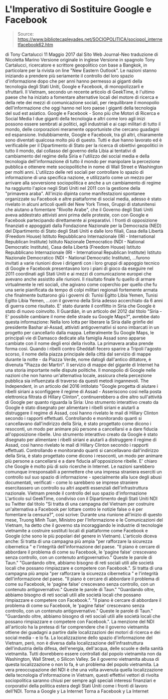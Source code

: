 # L'Imperativo di Sostituire Google e Facebook

> Source: https://www.bibliotecapleyades.net/SOCIOPOLITICA/sociopol_internetfacebook62.htm

di Tony Cartalucci
11 Maggio 2017
dal Sito Web Journal-Neo
traduzione di Nicoletta Marino
Versione originale in inglese
Versione in spagnolo
Tony Cartalucci, ricercatore e scrittore geopolitico con base a Bangkok, in particolare per la rivista on line
"New Eastern Outlook".
Le nazioni stanno iniziando a prendere più seriamente il controllo del loro spazio d'informazione dopo che per anni hanno permesso ai giganti della tecnologia degli Stati Uniti, Google e Facebook, di monopolizzarli e sfruttarli.
Il Vietnam, secondo un recente articolo di GeekTime, è l'ultimo paese che ha iniziato a fomentare alternative locali del motore di ricerca e della rete dei mezzi di comunicazione sociali, per riequilibrare il monopolio dell'informazione che oggi hanno nel loro paese i giganti della tecnologia del sud est asiatico.
Google e Facebook - Sono più che Motori di Ricerca e Social Media
I due giganti della tecnologia e altri come loro agli inizi possono essere sembrati ai politici, agli industriali e ai capi militari di tutto il mondo, delle corporazioni meramente opportuniste che cercano guadagni ed espansione.
Indubbiamente, Google e Facebook, tra gli altri, chiaramente sono diventati qualcosa molto più di questo.
Tutti e due hanno lavorato ed è verificabile per il Dipartimento di Stato per la ricerca di obiettivi geopolitici in tutto il mondo, dal collasso del governo della Libia ai tentativi di cambiamento del regime della Siria e l'utilizzo dei social media e della tecnologia dell'informazione di tutto il mondo per manipolare la percezione pubblica e ottenere mete sociopolitiche in nome di Wall Street e Washington per molti anni.
L'utilizzo delle reti sociali per controllare lo spazio di informazione di una specifica nazione, e utilizzarlo come un mezzo per arrivare alla sovversione sociopolitica e anche a un cambiamento di regime ha raggiunto l'apice negli Stati Uniti nel 2011 con la gestione della "primavera araba".
All'inizio dipinta come manifestazioni spontanee organizzate su Facebook e altre piattaforme di social media, adesso è stato rivelato in alcuni articoli quelli del New York Times, Gruppi di statunitensi che aiutano a fomentare "Rivolte Arabe", che il Governo degli Stati Uniti aveva addestrato attivisti anni prima delle proteste, con con Google e Facebook partecipando direttamente ai preparativi.
I fronti di opposizione finanziati e appoggiati dalla Fondazione Nazionale per la Democrazia (NED) del Dipartimento di Stato degli Stati Uniti e dalle loro filiali,
Casa della Libertà (Freedom House) Istituto Repubblicano Internazionale (IRI - International Republican Institute) Istituto Nazionale Democratico (NDI - National Democratic Institute),
Casa della Libertà (Freedom House)
Istituto Repubblicano Internazionale (IRI - International Republican Institute)
Istituto Nazionale Democratico (NDI - National Democratic Institute),
...furono invitati a varie riunioni dove i dirigenti con i loro gruppi di appoggio tecnico di Google e Facebook presentavano loro i piani di gioco da eseguire nel 2011 coordinati agli Stati Uniti e ai mezzi di comunicazione europei che avevano anche assistito alle riunioni.
Il risultato finale fu quello di armare virtualmente le reti sociali, che agivano come coperchio per quello che fu una serie pianificata da tempo di colpi militari regionali fortemente armata che finalmente buttarono giù i governi di:
Tunisi Egitto Libia Yemen,
Tunisi
Egitto
Libia
Yemen,
...con il governo della Siria adesso accerchiato da 6 anni di guerra come risultato.
E' stato durante il conflitto in Siria che Google è stato di nuovo coinvolto.
Il Guardián, in un articolo del 2012 dal titolo "Siria - E' possibile cambiare il nome delle strade su Google Maps?", avrebbe dato questa informazione:
Nella loro lotta per liberare la Siria dalle grinfie del presidente Bashar al-Assad, attivisti antigovernativi si sono imbarcati in un progetto per cancellarlo dalla mappa. Letteralmente
Su Google Maps, le principali vie di Damasco dedicate alla famiglia Assad sono apparse cambiate con il nome degli eroi della rivolta. La primavera araba prende forma così.
Quando i ribelli contro Gheddafi fecero sparire a Tripoli l'agosto scorso, il nome della piazza principale della città dal servizio di mappe durante la notte - da Piazza Verde, nome datogli dall'antico dittatore, è divenuta "Piazza dei Martiri".
Il servizio di mappe del gigante di Internet ha una storia importante nelle dispute politiche.
Il monopolio di Google nelle nazioni che non hanno un'alternativa locale, assicura chela percezione pubblica sia influenzata di traverso da questi metodi ingannevoli.
The Independent, in un articolo del 2016 intitolato "Google progetta di aiutare i ribelli siriani a sconfiggere il regime di Assad - Asseriscono così nella posta elettronica filtrata di Hillary Clinton", continuerebbero a dire altro sull'attività di Google per quanto riguarda la Siria:
Uno strumento interattivo creato da Google è stato disegnato per alimentare i ribelli siriani e aiutarli a distruggere il regime di Assad, così hanno rivelato le mail di Hillary Clinton secondo i rapporti effettuati. Controllando e monitorando quanti si cancellavano dall'indirizzo della Siria, è stato progettato come dicono i resoconti, un modo per animare più persone a cancellarsi e a dare fiducia all'opposizione ribelle.
Uno strumento interattivo creato da Google è stato disegnato per alimentare i ribelli siriani e aiutarli a distruggere il regime di Assad, così hanno rivelato le mail di Hillary Clinton secondo i rapporti effettuati.
Controllando e monitorando quanti si cancellavano dall'indirizzo della Siria, è stato progettato come dicono i resoconti, un modo per animare più persone a cancellarsi e a dare fiducia all'opposizione ribelle.
E' chiaro che Google è molto più di solo ricerche in Internet.
Le nazioni sarebbero comunque irresponsabili a permettere che una impresa straniera eserciti un controllo sul suo spazio di informazione - specialmente alla luce degli abusi documentati, verificati - come lo sarebbero se imprese straniere esercitassero un controllo su altri aspetti essenziali dell'infrastruttura nazionale.
Vietnam prende il controllo del suo spazio d'informazione
L'articolo sul GeekTime, condiviso con il Dipartimento degli Stati Uniti NDI su Twitter dal titolo "Si tratta di una campagna del Vietnam per costruire un'alternativa a Facebook per lottare contro le notizie false o è per fomentare la censura?", così scrive:
Durante una riunione all'inizio di questo mese, Truong Minh Tuan, Ministro per l'Informazione e le Comunicazioni del Vietnam, ha detto che il governo sta incoraggiando le industrie di tecnologie vietnamite a costruire sostituti locali di piattaforme come Facebook e Google (che sono le più popolari del genere in Vietnam).
L'articolo diceva anche:
Si tratta di una campagna più ampia "per rafforzare la sicurezza cibernetica " e l'integrità dell'informazione del paese. "Il piano è cercare di abbordare il problema di come su Facebook, le 'pagine false' crescevano senza controllo, con un contenuto antigovernativo." Queste le parole di Taun." "Guardando oltre, abbiamo bisogno di reti sociali utili alle società locali che possano rimpiazzare e competere con Facebook.".
Si tratta di una campagna più ampia "per rafforzare la sicurezza cibernetica " e l'integrità dell'informazione del paese.
"Il piano è cercare di abbordare il problema di come su Facebook, le 'pagine false' crescevano senza controllo, con un contenuto antigovernativo." Queste le parole di Taun." "Guardando oltre, abbiamo bisogno di reti sociali utili alle società locali che possano rimpiazzare e competere con Facebook.".
"Il piano è cercare di abbordare il problema di come su Facebook, le 'pagine false' crescevano senza controllo, con un contenuto antigovernativo." Queste le parole di Taun."
"Guardando oltre, abbiamo bisogno di reti sociali utili alle società locali che possano rimpiazzare e competere con Facebook.".
La menzione del NDI all'articolo ha la pretesa di far comprendere che il governo vietnamita ottiene dei guadagni a partire dalle localizzazioni dei motori di ricerca e dei social media - e lo fa.
La localizzazione dello spazio d'informazione del Vietnam, però, non è diversa dalla localizzazione dell'infrastruttura dell'industria della difesa, dell'energia, dell'acqua, delle scuole e della sanità vietnamita.
Tutti dovrebbero essere controllati dal popolo vietnamita non da Washington, Wall Street, o Silicon Valley. Se il governo vietnamita abusa di questa localizzazione o non lo fa, è un problema del popolo vietnamita.
La vera preoccupazione del NDI è che una volta avvenuta quella localizzazione della tecnologia d'informazione in Vietnam, questi effettivi vettori di rivolta sociopolitica saranno chiusi per sempre agli speciali interessi finanziari e corporativi della politica estera degli Stati Uniti come i fronti di lavoro dell'NDI.
Torna a Google y La Internet
Torna a Facebook y La Internet
